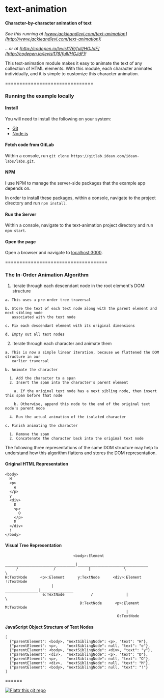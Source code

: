 # text-animation

#### Character-by-character animation of text

_See this running at [www.jackieandlevi.com/text-animation](http://www.jackieandlevi.com/text-animation)!_

_...or at [http://codepen.io/levisl176/full/HGJdF](http://codepen.io/levisl176/full/HGJdF)!_

This text-animation module makes it easy to animate the text of any collection of HTML elements. 
With this module, each character animates individually, and it is simple to customize this 
character animation.

===============================
### Running the example locally

#### Install

You will need to install the following on your system:

  - [Git](http://git-scm.com/downloads)
  - [Node.js](http://nodejs.org/download/)

#### Fetch code from GitLab

Within a console, run `git clone https://gitlab.idean.com/idean-labs/labs.git`.

#### NPM

I use NPM to manage the server-side packages that the example app depends on.

In order to install these packages, within a console, navigate to the project directory and run 
`npm install`.

#### Run the Server

Within a console, navigate to the text-animation project directory and run `npm start`.

#### Open the page

Open a browser and navigate to [localhost:3000](localhost:3000).

====================================
### The In-Order Animation Algorithm

  1. Iterate through each descendant node in the root element's DOM structure

    a. This uses a pre-order tree traversal
    
    b. Store the text of each text node along with the parent element and next sibling node 
       associated with the text node
    
    c. Fix each descendant element with its original dimensions
    
    d. Empty out all text nodes

  2. Iterate through each character and animate them

    a. This is now a simple linear iteration, because we flattened the DOM structure in our 
       earlier traversal
       
    b. Animate the character

      1. Add the character to a span
      2. Insert the span into the character's parent element
      
        a. If the original text node has a next sibling node, then insert this span before that node
        
        b. Otherwise, append this node to the end of the original text node's parent node
      
      4. Run the actual animation of the isolated character

    c. Finish animating the character

      1. Remove the span
      2. Concatenate the character back into the original text node

The following three representations of the same DOM structure may help to understand 
how this algorithm flattens and stores the DOM representation.

#### Original HTML Representation

    <body>
      H
      <p>
        e
      </p>
      y
      <div>
        D
        <p>
          O
        </p>
        M
      </div>
      !
    </body>

#### Visual Tree Representation

                                   <body>:Element
          ________________________________|________________________________
         /                /               |               \                \
    H:TextNode      <p>:Element      y:TextNode      <div>:Element      !:TextNode
                         |                  _______________|_______________
                     e:TextNode            /               |               \
                                      D:TextNode      <p>:Element      M:TextNode
                                                           |
                                                       O:TextNode

#### JavaScript Object Structure of Text Nodes

    [
      {"parentElement": <body>, "nextSiblingNode": <p>, "text": "H"},
      {"parentElement": <p>,    "nextSiblingNode": null, "text": "e"},
      {"parentElement": <body>, "nextSiblingNode": <div>, "text": "y"},
      {"parentElement": <div>,  "nextSiblingNode": <p>, "text": "D"},
      {"parentElement": <p>,    "nextSiblingNode": null, "text": "O"},
      {"parentElement": <div>,  "nextSiblingNode": null, "text": "M"},
      {"parentElement": <body>, "nextSiblingNode": null, "text": "!"}
    ]

======

[![Flattr this git repo](http://api.flattr.com/button/flattr-badge-large.png)](https://flattr.com/submit/auto?user_id=levisl176&url=github.com/levisl176/text-animation&title=text-animation&language=javascript&tags=github&category=software)
